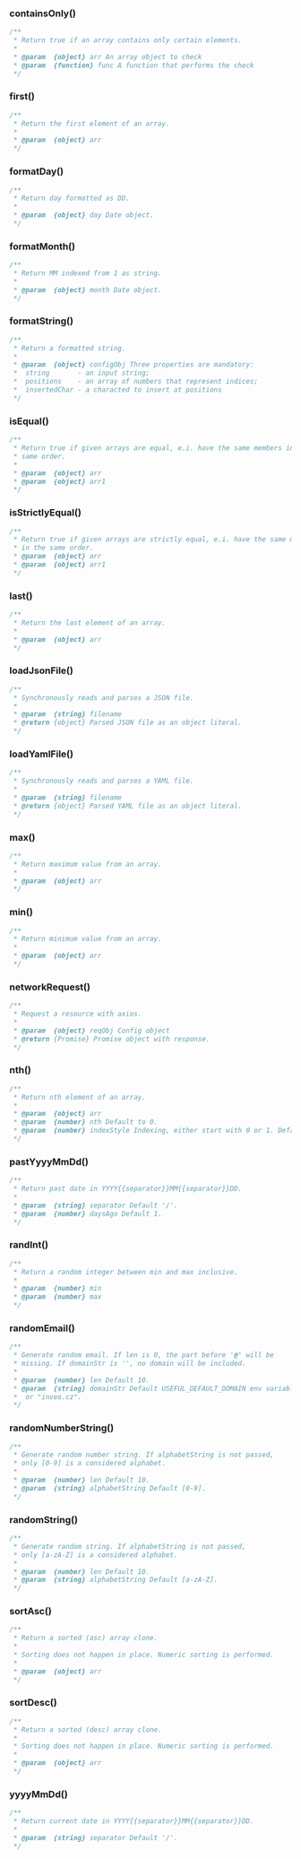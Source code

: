 ### containsOnly()

```javascript
/**
 * Return true if an array contains only certain elements.
 * 
 * @param  {object} arr An array object to check
 * @param  {function} func A function that performs the check
 */
```

### first()

```javascript
/**
 * Return the first element of an array.
 * 
 * @param  {object} arr
 */
```

### formatDay()

```javascript
/**
 * Return day formatted as DD.
 * 
 * @param  {object} day Date object.
 */
```

### formatMonth()

```javascript
/**
 * Return MM indexed from 1 as string.
 * 
 * @param  {object} month Date object.
 */
```

### formatString()

```javascript
/**
 * Return a formatted string.
 * 
 * @param  {object} configObj Three properties are mandatory:
 *  string       - an input string;
 *  positions    - an array of numbers that represent indices;
 *  insertedChar - a characted to insert at positions
 */
```

### isEqual()

```javascript
/**
 * Return true if given arrays are equal, e.i. have the same members in the
 * same order.
 * 
 * @param  {object} arr
 * @param  {object} arr1
 */
```

### isStrictlyEqual()

```javascript
/**
 * Return true if given arrays are strictly equal, e.i. have the same members
 * in the same order.
 * @param  {object} arr
 * @param  {object} arr1
 */
```

### last()

```javascript
/**
 * Return the last element of an array.
 * 
 * @param  {object} arr
 */
```

### loadJsonFile()

```javascript
/**
 * Synchronously reads and parses a JSON file.
 * 
 * @param  {string} filename
 * @return {object} Parsed JSON file as an object literal.
 */
```

### loadYamlFile()

```javascript
/**
 * Synchronously reads and parses a YAML file.
 * 
 * @param  {string} filename
 * @return {object} Parsed YAML file as an object literal.
 */
```

### max()

```javascript
/**
 * Return maximum value from an array.
 * 
 * @param  {object} arr
 */
```

### min()

```javascript
/**
 * Return minimum value from an array.
 * 
 * @param  {object} arr
 */
```

### networkRequest()

```javascript
/**
 * Request a resource with axios.
 * 
 * @param  {object} reqObj Config object
 * @return {Promise} Promise object with response.
 */
```

### nth()

```javascript
/**
 * Return nth element of an array.
 * 
 * @param  {object} arr
 * @param  {number} nth Default to 0.
 * @param  {number} indexStyle Indexing, either start with 0 or 1. Default to 0.
 */
```

### pastYyyyMmDd()

```javascript
/**
 * Return past date in YYYY{{separator}}MM{{separator}}DD.
 * 
 * @param  {string} separator Default '/'.
 * @param  {number} daysAgo Default 1.
 */
```

### randInt()

```javascript
/**
 * Return a random integer between min and max inclusive.
 * 
 * @param  {number} min
 * @param  {number} max
 */
```

### randomEmail()

```javascript
/**
 * Generate random email. If len is 0, the part before '@' will be
 * missing. If domainStr is '', no domain will be included.
 * 
 * @param  {number} len Default 10.
 * @param  {string} domainStr Default USEFUL_DEFAULT_DOMAIN env variable
 *  or "inveo.cz".
 */
```

### randomNumberString()

```javascript
/**
 * Generate random number string. If alphabetString is not passed,
 * only [0-9] is a considered alphabet.
 * 
 * @param  {number} len Default 10.
 * @param  {string} alphabetString Default [0-9].
 */
```

### randomString()

```javascript
/**
 * Generate random string. If alphabetString is not passed,
 * only [a-zA-Z] is a considered alphabet.
 * 
 * @param  {number} len Default 10.
 * @param  {string} alphabetString Default [a-zA-Z].
 */
```

### sortAsc()

```javascript
/**
 * Return a sorted (asc) array clone.
 * 
 * Sorting does not happen in place. Numeric sorting is performed.
 * 
 * @param  {object} arr
 */
```

### sortDesc()

```javascript
/**
 * Return a sorted (desc) array clone.
 * 
 * Sorting does not happen in place. Numeric sorting is performed.
 * 
 * @param  {object} arr
 */
```

### yyyyMmDd()

```javascript
/**
 * Return current date in YYYY{{separator}}MM{{separator}}DD.
 * 
 * @param  {string} separator Default '/'.
 */
```

